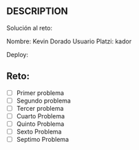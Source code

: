 ## DESCRIPTION

Solución al reto:

Nombre: Kevin Dorado
Usuario Platzi: kador

Deploy: 

## Reto:

- [ ] Primer problema
- [ ] Segundo problema
- [ ] Tercer problema
- [ ] Cuarto Problema
- [ ] Quinto Problema
- [ ] Sexto Problema
- [ ] Septimo Problema
